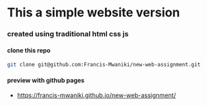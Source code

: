 # This a simple website version
### created using traditional html css js

#### clone this repo 
```sh
git clone git@github.com:Francis-Mwaniki/new-web-assignment.git
```
#### preview with github pages
 - https://francis-mwaniki.github.io/new-web-assignment/

